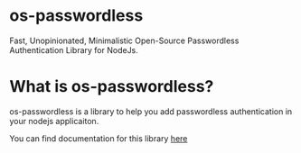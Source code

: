# os-passwordless

Fast, Unopinionated, Minimalistic Open-Source Passwordless Authentication Library for NodeJs.

# What is os-passwordless?

os-passwordless is a library to help you add passwordless authentication in your nodejs applicaiton.

You can find documentation for this library [here](https://docs-os-passwordless.vercel.app/)
